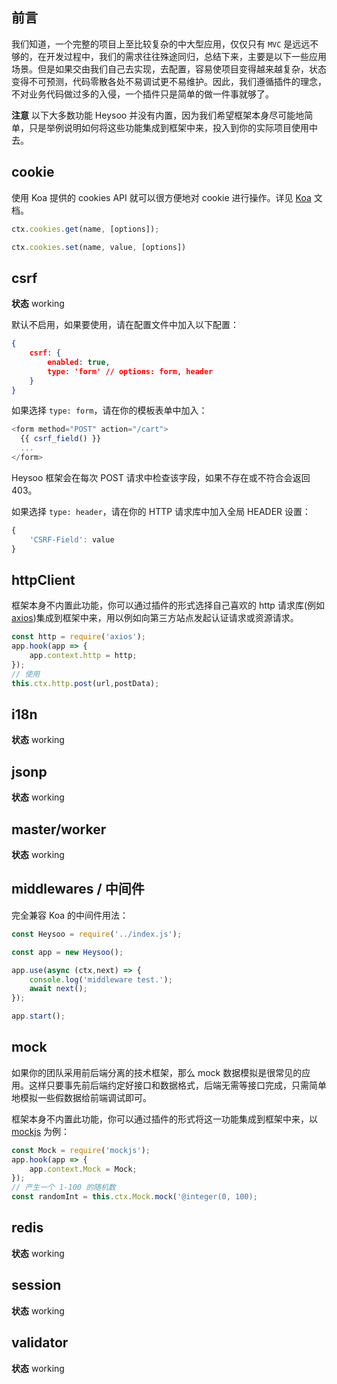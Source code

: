 ## 前言
我们知道，一个完整的项目上至比较复杂的中大型应用，仅仅只有 `MVC` 是远远不够的，在开发过程中，我们的需求往往殊途同归，总结下来，主要是以下一些应用场景。但是如果交由我们自己去实现，去配置，容易使项目变得越来越复杂，状态变得不可预测，代码零散各处不易调试更不易维护。因此，我们遵循插件的理念，不对业务代码做过多的入侵，一个插件只是简单的做一件事就够了。

**注意** 以下大多数功能 Heysoo 并没有内置，因为我们希望框架本身尽可能地简单，只是举例说明如何将这些功能集成到框架中来，投入到你的实际项目使用中去。

## cookie
使用 Koa 提供的 cookies API 就可以很方便地对 cookie 进行操作。详见 [Koa](http://koajs.com/#context) 文档。
```js
ctx.cookies.get(name, [options]);

ctx.cookies.set(name, value, [options])
```

## csrf
**状态** <span class="badge badge-primary">working</span>

默认不启用，如果要使用，请在配置文件中加入以下配置：
```json
{
	csrf: {
		enabled: true,
		type: 'form' // options: form, header
	}
}
```
如果选择 `type: form`，请在你的模板表单中加入：
```js
<form method="POST" action="/cart">
  {{ csrf_field() }}
  ...
</form>
```
Heysoo 框架会在每次 POST 请求中检查该字段，如果不存在或不符合会返回 403。

如果选择 `type: header`，请在你的 HTTP 请求库中加入全局 HEADER 设置：
```js
{
	'CSRF-Field': value
}
```

## httpClient
框架本身不内置此功能，你可以通过插件的形式选择自己喜欢的 http 请求库(例如 [axios](https://github.com/mzabriskie/axios))集成到框架中来，用以例如向第三方站点发起认证请求或资源请求。
```js
const http = require('axios');
app.hook(app => {
	app.context.http = http;
});
// 使用
this.ctx.http.post(url,postData);
```

## i18n
**状态** <span class="badge badge-primary">working</span>

## jsonp
**状态** <span class="badge badge-primary">working</span>

## master/worker
**状态** <span class="badge badge-primary">working</span>

## middlewares / 中间件
完全兼容 Koa 的中间件用法：
```js
const Heysoo = require('../index.js');

const app = new Heysoo();

app.use(async (ctx,next) => {
	console.log('middleware test.');
	await next();
});

app.start();
```

## mock
如果你的团队采用前后端分离的技术框架，那么 mock 数据模拟是很常见的应用。这样只要事先前后端约定好接口和数据格式，后端无需等接口完成，只需简单地模拟一些假数据给前端调试即可。

框架本身不内置此功能，你可以通过插件的形式将这一功能集成到框架中来，以 [mockjs](https://github.com/nuysoft/Mock) 为例：
```js
const Mock = require('mockjs');
app.hook(app => {
	app.context.Mock = Mock;
});
// 产生一个 1-100 的随机数
const randomInt = this.ctx.Mock.mock('@integer(0, 100);
```

## redis
**状态** <span class="badge badge-primary">working</span>

## session
**状态** <span class="badge badge-primary">working</span>

## validator
**状态** <span class="badge badge-primary">working</span>